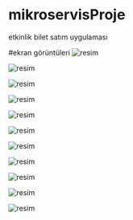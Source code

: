 # mikroservisProje
 etkinlik bilet satım uygulaması

#ekran görüntüleri
 ![resim](https://github.com/harambe-forever/mikroservisProje/assets/71318378/c7de6aca-96dc-437e-a970-cd72d1c542cd)

![resim](https://github.com/harambe-forever/mikroservisProje/assets/71318378/6afbf62a-1349-417d-abad-d43bafbc3fbc)

![resim](https://github.com/harambe-forever/mikroservisProje/assets/71318378/583d621b-84f0-429e-86dc-8d0de43e7eb8)

![resim](https://github.com/harambe-forever/mikroservisProje/assets/71318378/9744d68f-6ccd-403d-8eb9-07a9aaad6981)

![resim](https://github.com/harambe-forever/mikroservisProje/assets/71318378/49ec25b4-a40b-40cb-865b-4ba156c48754)

![resim](https://github.com/harambe-forever/mikroservisProje/assets/71318378/ae36dce5-5da1-453b-938f-c885c27bac56)

![resim](https://github.com/harambe-forever/mikroservisProje/assets/71318378/acfabaa3-6c93-4ee1-bb74-a011b10c6cc0)

![resim](https://github.com/harambe-forever/mikroservisProje/assets/71318378/fbf007e5-1f09-46d7-9be1-c45227a65037)

![resim](https://github.com/harambe-forever/mikroservisProje/assets/71318378/7042b471-5c2c-49e5-9dd4-1fe6deb44158)

![resim](https://github.com/harambe-forever/mikroservisProje/assets/71318378/2be0878f-a0eb-4504-9f3b-340f8dae6bea)

![resim](https://github.com/harambe-forever/mikroservisProje/assets/71318378/004d6a5d-0abd-4abb-a205-b04fd701c867)
